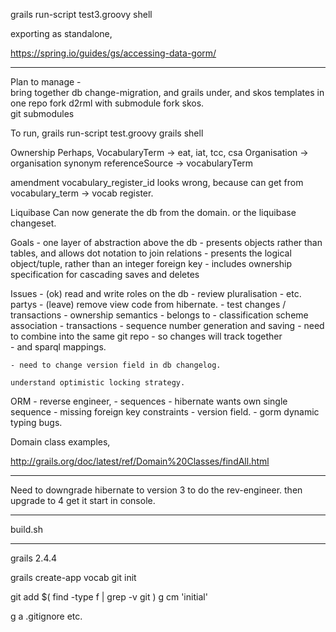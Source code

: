 

grails
run-script test3.groovy
shell 

exporting as standalone,

https://spring.io/guides/gs/accessing-data-gorm/

----

Plan to manage -   
	bring together db change-migration,  and grails under,  and skos templates in one repo
	fork d2rml with submodule
	fork skos.  
	git submodules 

To run,
grails run-script test.groovy
grails shell 


Ownership Perhaps,
	VocabularyTerm -> eat, iat, tcc, csa
	Organisation -> organisation synonym
	referenceSource -> vocabularyTerm


amendment vocabulary_register_id looks wrong, because can get from vocabulary_term -> vocab register.


Liquibase
	Can now generate the db from the domain. or the liquibase changeset.

Goals
	- one layer of abstraction above the db
	- presents objects rather than tables, and allows dot notation to join relations 
	- presents the logical object/tuple, rather than an integer foreign key
	- includes ownership specification for cascading saves and deletes

Issues
	- (ok) read and write roles on the db 
	- review pluralisation - etc. partys
	- (leave) remove view code from hibernate.
	- test changes / transactions
	- ownership semantics - belongs to 
		- classification scheme association
		- transactions
	- sequence number generation and saving
	- need to combine into the same git repo - so changes will track together  
		- and sparql mappings.

	- need to change version field in db changelog. 

	understand optimistic locking strategy.

ORM - reverse engineer,
	- sequences - hibernate wants own single sequence
	- missing foreign key constraints
	- version field. 
	- gorm dynamic typing bugs.




Domain class examples,

http://grails.org/doc/latest/ref/Domain%20Classes/findAll.html




-------
Need to downgrade hibernate to version 3 to do the rev-engineer.
then upgrade to 4 get it start in console.

-------

build.sh

----
grails 2.4.4

grails create-app vocab
git init

git add $( find -type f | grep -v git  )
g cm 'initial'

g a .gitignore
etc.



